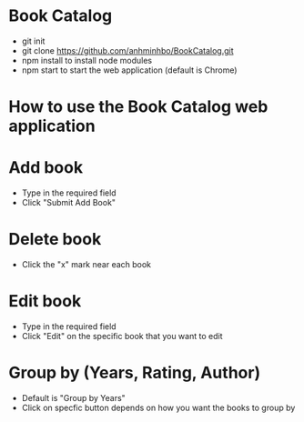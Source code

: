 # Book Catalog

- git init
- git clone https://github.com/anhminhbo/BookCatalog.git
- npm install to install node modules
- npm start to start the web application (default is Chrome)

# How to use the Book Catalog web application

# Add book

- Type in the required field
- Click "Submit Add Book"

# Delete book

- Click the "x" mark near each book

# Edit book

- Type in the required field
- Click "Edit" on the specific book that you want to edit

# Group by (Years, Rating, Author)

- Default is "Group by Years"
- Click on specfic button depends on how you want the books to group by
